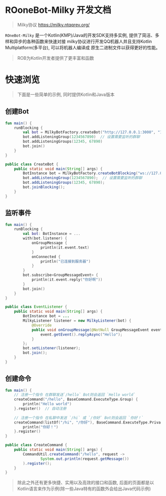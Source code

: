 # ROoneBot-Milky 开发文档

> Milky协议 https://milky.ntqqrev.org/

`ROneBot-Milky` 是一个Kotlin(KMP)/Java的开发SDK支持多实例, 提供了简洁、多样和异步的各种函数来快速对接
milky协议进行开发QQ机器人并且支持Kotlin Multiplatform(多平台), 可以将机器人编译成
原生二进制文件以获得更好的性能。

> ROB为Kotlin开发者提供了更丰富和函数

# 快速浏览

> 下面是一些简单的示例, 同时提供Kotlin和Java版本

## 创建Bot

```kotlin
fun main() {
    runBlocking {
        val bot = MilkyBotFactory.createBot("http://127.0.0.1:3000", "114514")
        bot.addListeningGroup(1234567890)  // 设置需要监听的群聊
        bot.addListeningGroups(12345, 67890)
        bot.join()
    }
}
```

```java
public class CreateBot {
    public static void main(String[] args) {
        BotInstance bot = MilkyBotFactory.createBotBlocking("ws://127.0.0.1:3000", "114514");
        bot.addListeningGroup(1234567890);  // 设置需要监听的群聊
        bot.addListeningGroups(12345, 67890);
        bot.joinBlocking();
    }
}
```

## 监听事件

```kotlin
fun main() {
    runBlocking {
        val bot: BotInstance = ...
        with(bot.listener) {
            onGroupMessage {
                println(it.event.text)
            }
            onConnected {
                println("已连接到服务器")
            }
        }
        bot.subscribe<GroupMessageEvent> {
            println(it.event.reply("你好啊"))
        }
        bot.join()
    }
}
```

```java
public class EventListener {
    public static void main(String[] args) {
        BotInstance bot = ...
        MilkyListener listener = new MilkyListener(bot) {
            @Override
            public void onGroupMessage(@NotNull GroupMessageEvent event) {
                event.getEvent().replyAsync("Hello");
            }
        };
        bot.setListener(listener);
        bot.join();
    }
}
```

## 创建命令

```kotlin
fun main() {
    // 注册一个指令 在群聊发送`/hello` Bot则会返回 `Hello world`
    createCommand("/hello", BaseCommand.ExecuteType.Group) {
        println("Hello world")
    }.register()  // 自动注册
    
    // 注册一个指令 在私聊中发送 `/hi` 或 `/你好` Bot则会返回 `你好！`
    createCommand(listOf("/hi", "/你好"), BaseCommand.ExecuteType.Private) {
        println("你好！")
    }.register()
}
```

```java
public class CreateCommand {
    public static void main(String[] args) {
        CommandUtil.createCommand("/hello", request ->
                System.out.println(request.getMessage())
        ).register();
    }
}
```

> 除此之外还有更多快捷、实用以及高效的接口和函数, 后面的页面都是以Kotlin语言来作为示例(除一些Java特有的函数外会给出Java代码示例)